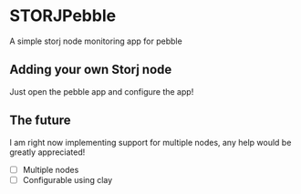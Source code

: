 # STORJPebble
A simple storj node monitoring app for pebble

## Adding your own Storj node
Just open the pebble app and configure the app!

## The future
I am right now implementing support for multiple nodes, any help would be greatly appreciated!

- [ ] Multiple nodes
- [ ] Configurable using clay

